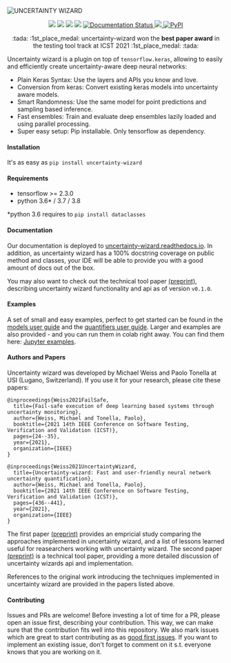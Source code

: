 ![UNCERTAINTY WIZARD](https://github.com/testingautomated-usi/uncertainty-wizard/raw/main/docs/uwiz_logo.PNG)

<p align="center">
    <a href="https://black.readthedocs.io/en/stable/" alt="Code Style: Black">
        <img src="https://img.shields.io/badge/code%20style-black-000000.svg" /></a>
    <a href="https://choosealicense.com/licenses/mit/" alt="License: MIT">
        <img src="https://img.shields.io/badge/license-MIT-green.svg" /></a>
    <a href="https://github.com/HunterMcGushion/docstr_coverage" alt="Docstr-Coverage: 100%">
        <img src="https://img.shields.io/badge/docstr--coverage-100%25-brightgreen.svg" /></a>
    <img src="https://github.com/testingautomated-usi/uncertainty-wizard/workflows/Unit%20Tests/badge.svg" />
    <a href='https://uncertainty-wizard.readthedocs.io/en/latest/?badge=latest'>
        <img src='https://readthedocs.org/projects/uncertainty-wizard/badge/?version=latest' alt='Documentation Status' />
    </a>
    <a href="https://codecov.io/gh/testingautomated-usi/uncertainty-wizard">
        <img src="https://codecov.io/gh/testingautomated-usi/uncertainty-wizard/branch/main/graph/badge.svg?token=TWV2TCRE3E"/>
    </a>
    <a href="https://pypi.org/project/uncertainty-wizard/">
        <img alt="PyPI" src="https://img.shields.io/pypi/v/uncertainty-wizard">
    </a>
</p>

<p align="center">
    :tada:
    :1st_place_medal: 
    uncertainty-wizard won the <b>best paper award</b> in the testing tool track at ICST 2021
    :1st_place_medal:
    :tada:
</p>

Uncertainty wizard is a plugin on top of `tensorflow.keras`,
 allowing to easily and efficiently create uncertainty-aware deep neural networks:

* Plain Keras Syntax: Use the layers and APIs you know and love.
* Conversion from keras: Convert existing keras models into uncertainty aware models.
* Smart Randomness: Use the same model for point predictions and sampling based inference.
* Fast ensembles: Train and evaluate deep ensembles lazily loaded and using parallel processing.
* Super easy setup: Pip installable. Only tensorflow as dependency.

#### Installation

It's as easy as `pip install uncertainty-wizard`

#### Requirements
- tensorflow >= 2.3.0
- python 3.6* / 3.7 / 3.8 

*python 3.6 requires to `pip install dataclasses`

#### Documentation
Our documentation is deployed to
[uncertainty-wizard.readthedocs.io](https://uncertainty-wizard.readthedocs.io/).
In addition, as uncertainty wizard has a 100% docstring coverage on public method and classes,
your IDE will be able to provide you with a good amount of docs out of the box.

You may also want to check out the technical tool paper [(preprint)](https://arxiv.org/abs/2101.00982),
describing uncertainty wizard functionality and api as of version `v0.1.0`.

#### Examples
A set of small and easy examples, perfect to get started can be found in the 
[models user guide](https://uncertainty-wizard.readthedocs.io/en/latest/user_guide_models.html)
and the [quantifiers user guide](https://uncertainty-wizard.readthedocs.io/en/latest/user_guide_quantifiers.html).
Larger and examples are also provided - and you can run them in colab right away.
You can find them here: [Jupyter examples](https://uncertainty-wizard.readthedocs.io/en/latest/examples.html).

#### Authors and Papers
<!--- Dont forget to update sphinx documentation when changing this paragraph -->
Uncertainty wizard was developed by Michael Weiss and Paolo Tonella at USI (Lugano, Switzerland).
If you use it for your research, please cite these papers:

    @inproceedings{Weiss2021FailSafe,  
      title={Fail-safe execution of deep learning based systems through uncertainty monitoring},
      author={Weiss, Michael and Tonella, Paolo},
      booktitle={2021 14th IEEE Conference on Software Testing, Verification and Validation (ICST)},
      pages={24--35},
      year={2021},
      organization={IEEE} 
    }  

    @inproceedings{Weiss2021UncertaintyWizard,  
      title={Uncertainty-wizard: Fast and user-friendly neural network uncertainty quantification},
      author={Weiss, Michael and Tonella, Paolo},
      booktitle={2021 14th IEEE Conference on Software Testing, Verification and Validation (ICST)},
      pages={436--441},
      year={2021},
      organization={IEEE}
    }  

The first paper [(preprint)](https://arxiv.org/abs/2102.00902) provides 
an empricial study comparing the approaches implemented in uncertainty wizard,
and a list of lessons learned useful for reasearchers working with uncertainty wizard.
The second paper [(preprint)](https://arxiv.org/abs/2101.00982) is a technical tool paper,
 providing a more detailed discussion of uncertainty wizards api and implementation.

References to the original work introducing the techniques implemented 
in uncertainty wizard are provided in the papers listed above.

#### Contributing
Issues and PRs are welcome! Before investing a lot of time for a PR, please open an issue first, describing your contribution.
This way, we can make sure that the contribution fits well into this repository.
We also mark issues which are great to start contributing as as [good first issues](https://github.com/testingautomated-usi/uncertainty-wizard/contribute).
If you want to implement an existing issue, don't forget to comment on it s.t. everyone knows that you are working on it.
